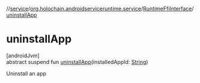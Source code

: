 //[service](../../../index.md)/[org.holochain.androidserviceruntime.service](../index.md)/[RuntimeFfiInterface](index.md)/[uninstallApp](uninstall-app.md)

# uninstallApp

[androidJvm]\
abstract suspend fun [uninstallApp](uninstall-app.md)(installedAppId: [String](https://kotlinlang.org/api/core/kotlin-stdlib/kotlin/-string/index.html))

Uninstall an app